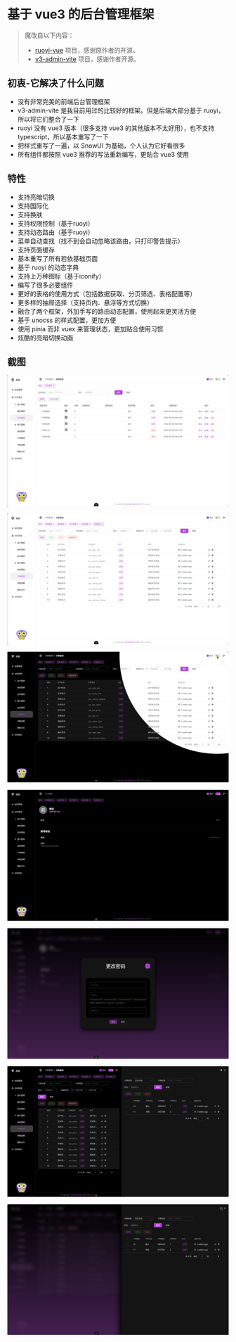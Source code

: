 # 基于 vue3 的后台管理框架

> 魔改自以下内容：
>
> - [ruoyi-vue](https://gitee.com/y_project/RuoYi-Vue) 项目，感谢原作者的开源。
> - [v3-admin-vite](https://github.com/un-pany/v3-admin-vite) 项目，感谢作者开源。

## 初衷-它解决了什么问题

- 没有非常完美的前端后台管理框架
- v3-admin-vite 是我目前用过的比较好的框架。但是后端大部分基于 ruoyi，所以将它们整合了一下
- ruoyi 没有 vue3 版本（很多支持 vue3 的其他版本不太好用），也不支持 typescript，所以基本重写了一下
- 把样式重写了一遍，以 SnowUI 为基础，个人认为它好看很多
- 所有组件都按照 vue3 推荐的写法重新编写，更贴合 vue3 使用

## 特性

- 支持亮暗切换
- 支持国际化
- 支持换肤
- 支持权限控制（基于ruoyi）
- 支持动态路由（基于ruoyi）
- 菜单自动查找（找不到会自动忽略该路由，只打印警告提示）
- 支持页面缓存
- 基本重写了所有若依基础页面
- 基于 ruoyi 的动态字典
- 支持上万种图标（基于iconify）
- 编写了很多必要组件
- 更好的表格的使用方式（包括数据获取、分页筛选、表格配置等）
- 更多样的抽屉选择（支持页内、悬浮等方式切换）
- 融合了两个框架，外加手写的路由动态配置，使用起来更灵活方便
- 基于 unocss 的样式配置，更加方便
- 使用 pinia 而非 vuex 来管理状态，更加贴合使用习惯
- 炫酷的亮暗切换动画

## 截图

![01](./screenshot/01.png)

![02](./screenshot/02.png)

![03](./screenshot/03.png)

![04](./screenshot/04.png)

![05](./screenshot/05.png)

![06](./screenshot/06.png)

![07](./screenshot/07.png)
